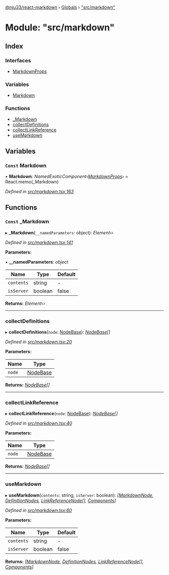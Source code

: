 [@nju33/react-markdown](../README.md) › [Globals](../globals.md) › ["src/markdown"](_src_markdown_.md)

# Module: "src/markdown"

## Index

### Interfaces

* [MarkdownProps](../interfaces/_src_markdown_.markdownprops.md)

### Variables

* [Markdown](_src_markdown_.md#const-markdown)

### Functions

* [_Markdown](_src_markdown_.md#const-_markdown)
* [collectDefinitions](_src_markdown_.md#collectdefinitions)
* [collectLinkReference](_src_markdown_.md#collectlinkreference)
* [useMarkdown](_src_markdown_.md#usemarkdown)

## Variables

### `Const` Markdown

• **Markdown**: *NamedExoticComponent‹[MarkdownProps](../interfaces/_src_markdown_.markdownprops.md)›* = React.memo(_Markdown)

*Defined in [src/markdown.tsx:163](https://github.com/nju33/react-markdown/blob/6bc1522/src/markdown.tsx#L163)*

## Functions

### `Const` _Markdown

▸ **_Markdown**(`__namedParameters`: object): *Element‹›*

*Defined in [src/markdown.tsx:141](https://github.com/nju33/react-markdown/blob/6bc1522/src/markdown.tsx#L141)*

**Parameters:**

▪ **__namedParameters**: *object*

Name | Type | Default |
------ | ------ | ------ |
`contents` | string | - |
`isServer` | boolean | false |

**Returns:** *Element‹›*

___

###  collectDefinitions

▸ **collectDefinitions**(`node`: [NodeBase](../interfaces/_src_interfaces_.nodebase.md)): *[NodeBase](../interfaces/_src_interfaces_.nodebase.md)[]*

*Defined in [src/markdown.tsx:20](https://github.com/nju33/react-markdown/blob/6bc1522/src/markdown.tsx#L20)*

**Parameters:**

Name | Type |
------ | ------ |
`node` | [NodeBase](../interfaces/_src_interfaces_.nodebase.md) |

**Returns:** *[NodeBase](../interfaces/_src_interfaces_.nodebase.md)[]*

___

###  collectLinkReference

▸ **collectLinkReference**(`node`: [NodeBase](../interfaces/_src_interfaces_.nodebase.md)): *[NodeBase](../interfaces/_src_interfaces_.nodebase.md)[]*

*Defined in [src/markdown.tsx:40](https://github.com/nju33/react-markdown/blob/6bc1522/src/markdown.tsx#L40)*

**Parameters:**

Name | Type |
------ | ------ |
`node` | [NodeBase](../interfaces/_src_interfaces_.nodebase.md) |

**Returns:** *[NodeBase](../interfaces/_src_interfaces_.nodebase.md)[]*

___

###  useMarkdown

▸ **useMarkdown**(`contents`: string, `isServer`: boolean): *[[MarkdownNode](../interfaces/_src_interfaces_.markdownnode.md), [DefinitionNodes](_src_interfaces_.md#definitionnodes), [LinkReferenceNode](../interfaces/_src_interfaces_.linkreferencenode.md)[], [Components](../interfaces/_src_renderer_.components.md)]*

*Defined in [src/markdown.tsx:60](https://github.com/nju33/react-markdown/blob/6bc1522/src/markdown.tsx#L60)*

**Parameters:**

Name | Type | Default |
------ | ------ | ------ |
`contents` | string | - |
`isServer` | boolean | false |

**Returns:** *[[MarkdownNode](../interfaces/_src_interfaces_.markdownnode.md), [DefinitionNodes](_src_interfaces_.md#definitionnodes), [LinkReferenceNode](../interfaces/_src_interfaces_.linkreferencenode.md)[], [Components](../interfaces/_src_renderer_.components.md)]*
